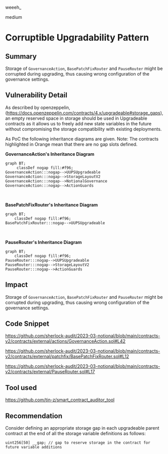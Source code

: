 weeeh_

medium

# Corruptible Upgradability Pattern

## Summary
Storage of `GovernanceAction`, `BasePatchFixRouter` and `PauseRouter` might be corrupted during upgrading, thus causing wrong configuration of the governance settings.

## Vulnerability Detail
As described by openzeppelin, (https://docs.openzeppelin.com/contracts/4.x/upgradeable#storage_gaps), an empty reserved space in storage should be used in Upgradeable contracts as it allows us to freely add new state variables in the future without compromising the storage compatibility with existing deployments.

As PoC the following inheritance diagrams are given. Note: The contracts highlighted in Orange mean that there are no gap slots defined.

**GovernanceAction's Inheritance Diagram**

```mermaid
graph BT;
     classDef nogap fill:#f96;
GovernanceAction:::nogap-->UUPSUpgradeable
GovernanceAction:::nogap-->StorageLayoutV2
GovernanceAction:::nogap-->NotionalGovernance
GovernanceAction:::nogap-->ActionGuards
```

<br>

**BasePatchFixRouter's Inheritance Diagram**

```mermaid
graph BT;
    classDef nogap fill:#f96;
BasePatchFixRouter:::nogap-->UUPSUpgradeable
```

<br>

**PauseRouter's Inheritance Diagram**

```mermaid
graph BT;
    classDef nogap fill:#f96;
PauseRouter:::nogap-->UUPSUpgradeable
PauseRouter:::nogap-->StorageLayoutV2
PauseRouter:::nogap-->ActionGuards 
```

## Impact
Storage of `GovernanceAction`, `BasePatchFixRouter` and `PauseRouter` might be corrupted during upgrading, thus causing wrong configuration of the governance settings.

## Code Snippet

https://github.com/sherlock-audit/2023-03-notional/blob/main/contracts-v2/contracts/external/actions/GovernanceAction.sol#L42

https://github.com/sherlock-audit/2023-03-notional/blob/main/contracts-v2/contracts/external/patchfix/BasePatchFixRouter.sol#L12

https://github.com/sherlock-audit/2023-03-notional/blob/main/contracts-v2/contracts/external/PauseRouter.sol#L17

## Tool used
https://github.com/tin-z/smart_contract_auditor_tool

## Recommendation
Consider defining an appropriate storage gap in each upgradeable parent contract at the end of all the storage variable definitions as follows:

```solidity
uint256[50] __gap; // gap to reserve storage in the contract for future variable additions
```